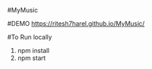 #MyMusic

#DEMO
https://ritesh7harel.github.io/MyMusic/

#To Run locally
1. npm install
2. npm start
